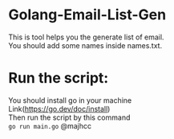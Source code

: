 # Golang-Email-List-Gen
This is tool helps you the generate list of email.<br>
You should add some names inside names.txt.
# Run the script:
You should install go in your machine <br>
Link(https://go.dev/doc/install) <br>
Then run the script by this command <br>
```go run main.go```
@majhcc
